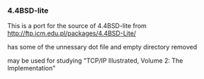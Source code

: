 ### 4.4BSD-lite
This is a port for the source of 4.4BSD-lite from http://ftp.icm.edu.pl/packages/4.4BSD-Lite/

has some of the unnessary dot file and empty directory removed

may be used for studying "TCP/IP Illustrated, Volume 2: The Implementation"
